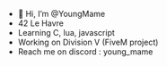 - 👋 Hi, I’m @YoungMame
- 42 Le Havre
- Learning C, lua, javascript
- Working on Division V (FiveM project)
- Reach me on discord : young_mame

<!---
YoungMame/YoungMame is a ✨ special ✨ repository because its `README.md` (this file) appears on your GitHub profile.
You can click the Preview link to take a look at your changes.
--->
